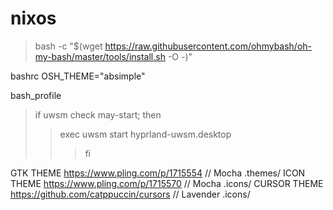 # nixos

> bash -c "$(wget https://raw.githubusercontent.com/ohmybash/oh-my-bash/master/tools/install.sh -O -)"

bashrc
OSH_THEME="absimple"

bash_profile
>if uwsm check may-start; then
>>	exec uwsm start hyprland-uwsm.desktop
>>>fi

GTK THEME https://www.pling.com/p/1715554 // Mocha .themes/
ICON THEME https://www.pling.com/p/1715570 // Mocha .icons/
CURSOR THEME https://github.com/catppuccin/cursors // Lavender .icons/
